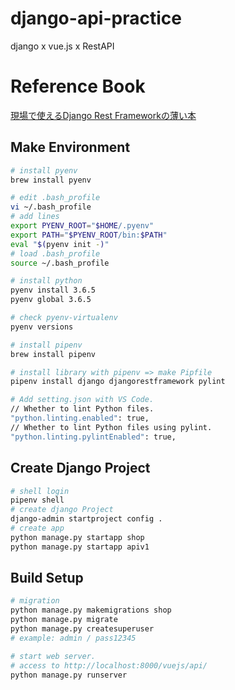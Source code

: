 # django-api-practice
django x vue.js x RestAPI

# Reference Book
[現場で使えるDjango Rest Frameworkの薄い本](https://booth.pm/ja/items/1314617)

## Make Environment
``` bash
# install pyenv
brew install pyenv

# edit .bash_profile
vi ~/.bash_profile
# add lines
export PYENV_ROOT="$HOME/.pyenv"
export PATH="$PYENV_ROOT/bin:$PATH"
eval "$(pyenv init -)"
# load .bash_profile
source ~/.bash_profile

# install python
pyenv install 3.6.5
pyenv global 3.6.5

# check pyenv-virtualenv
pyenv versions

# install pipenv
brew install pipenv

# install library with pipenv => make Pipfile
pipenv install django djangorestframework pylint

# Add setting.json with VS Code.
// Whether to lint Python files.
"python.linting.enabled": true,
// Whether to lint Python files using pylint.
"python.linting.pylintEnabled": true,
```

## Create Django Project
``` bash
# shell login
pipenv shell
# create django Project
django-admin startproject config .
# create app
python manage.py startapp shop
python manage.py startapp apiv1
```

## Build Setup

``` bash
# migration
python manage.py makemigrations shop
python manage.py migrate
python manage.py createsuperuser
# example: admin / pass12345

# start web server. 
# access to http://localhost:8000/vuejs/api/
python manage.py runserver
```
